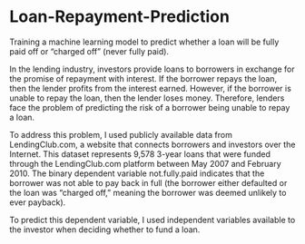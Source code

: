 # Loan-Repayment-Prediction
Training a machine learning model to predict whether a loan will be fully paid off or “charged off” (never fully paid).


In the lending industry, investors provide loans to borrowers in exchange for the promise of repayment with interest. If the borrower repays the loan, then the lender profits from the interest earned. However, if the borrower is unable to repay the loan, then the lender loses money. Therefore, lenders face the problem of predicting the risk of a borrower being unable to repay a loan.

To address this problem, I used publicly available data from LendingClub.com, a website that connects borrowers and investors over the Internet. This dataset represents 9,578 3-year loans that were funded through the LendingClub.com platform between May 2007 and February 2010. The binary dependent variable not.fully.paid indicates that the borrower was not able to pay back in full (the borrower either defaulted or the loan was “charged off,” meaning the borrower was deemed unlikely to ever payback).

To predict this dependent variable, I used independent variables available to the investor when deciding whether to fund a loan.
